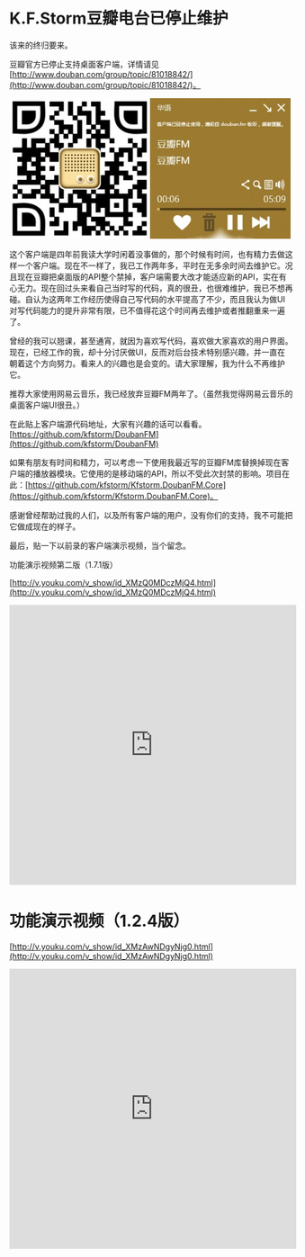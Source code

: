 # K.F.Storm豆瓣电台已停止维护

该来的终归要来。

豆瓣官方已停止支持桌面客户端，详情请见[http://www.douban.com/group/topic/81018842/](http://www.douban.com/group/topic/81018842/)。

[<img class="alignnone size-medium wp-image-1531" src="/attachment/uploads/2015/11/stop-500x250.jpg" alt="stop" width="500" height="250" />](/attachment/uploads/2015/11/stop.jpg)

这个客户端是四年前我读大学时闲着没事做的，那个时候有时间，也有精力去做这样一个客户端。现在不一样了，我已工作两年多，平时在无多余时间去维护它。况且现在豆瓣把桌面版的API整个禁掉，客户端需要大改才能适应新的API，实在有心无力。现在回过头来看自己当时写的代码，真的很丑，也很难维护，我已不想再碰。自认为这两年工作经历使得自己写代码的水平提高了不少，而且我认为做UI对写代码能力的提升非常有限，已不值得花这个时间再去维护或者推翻重来一遍了。

曾经的我可以翘课，甚至通宵，就因为喜欢写代码，喜欢做大家喜欢的用户界面。现在，已经工作的我，却十分讨厌做UI，反而对后台技术特别感兴趣，并一直在朝着这个方向努力。看来人的兴趣也是会变的。请大家理解，我为什么不再维护它。

推荐大家使用网易云音乐，我已经放弃豆瓣FM两年了。（虽然我觉得网易云音乐的桌面客户端UI很丑。）

在此贴上客户端源代码地址，大家有兴趣的话可以看看。[https://github.com/kfstorm/DoubanFM](https://github.com/kfstorm/DoubanFM)

如果有朋友有时间和精力，可以考虑一下使用我最近写的豆瓣FM库替换掉现在客户端的播放器模块。它使用的是移动端的API，所以不受此次封禁的影响。项目在此：[https://github.com/kfstorm/Kfstorm.DoubanFM.Core](https://github.com/kfstorm/Kfstorm.DoubanFM.Core)。

感谢曾经帮助过我的人们，以及所有客户端的用户，没有你们的支持，我不可能把它做成现在的样子。

最后，贴一下以前录的客户端演示视频，当个留念。

功能演示视频第二版（1.7.1版）

[http://v.youku.com/v_show/id_XMzQ0MDczMjQ4.html](http://v.youku.com/v_show/id_XMzQ0MDczMjQ4.html)

<iframe height=498 width=510 src="http://player.youku.com/embed/XMzQ0MDczMjQ4" frameborder=0 "allowfullscreen"></iframe>

# 

# 功能演示视频（1.2.4版）

[http://v.youku.com/v_show/id_XMzAwNDgyNjg0.html](http://v.youku.com/v_show/id_XMzAwNDgyNjg0.html)

<iframe height=498 width=510 src="http://player.youku.com/embed/XMzAwNDgyNjg0" frameborder=0 "allowfullscreen"></iframe>
